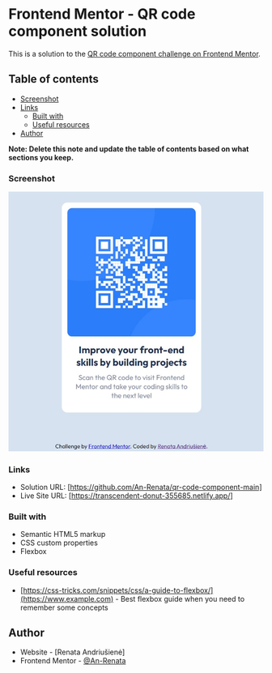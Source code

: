 # Frontend Mentor - QR code component solution

This is a solution to the [QR code component challenge on Frontend Mentor](https://www.frontendmentor.io/challenges/qr-code-component-iux_sIO_H).

## Table of contents

- [Screenshot](#screenshot)
- [Links](#links)
  - [Built with](#built-with)
  - [Useful resources](#useful-resources)
- [Author](#author)

**Note: Delete this note and update the table of contents based on what sections you keep.**

### Screenshot

![](./screenshot.jpg)

### Links

- Solution URL: [https://github.com/An-Renata/qr-code-component-main]
- Live Site URL: [https://transcendent-donut-355685.netlify.app/]

### Built with

- Semantic HTML5 markup
- CSS custom properties
- Flexbox

### Useful resources

- [https://css-tricks.com/snippets/css/a-guide-to-flexbox/](https://www.example.com) - Best flexbox guide when you need to remember some concepts

## Author

- Website - [Renata Andriušienė]
- Frontend Mentor - [@An-Renata](https://www.frontendmentor.io/profile/An-Renata)
